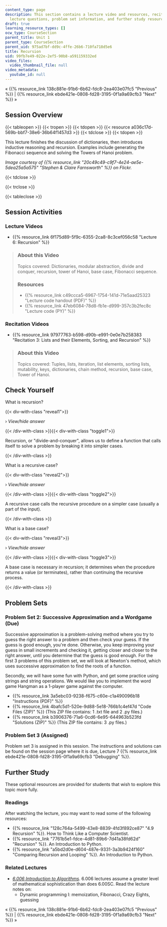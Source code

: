 ```yaml
---
content_type: page
description: This section contains a lecture video and resources, recitation video,
  lecture questions, problem set information, and further study resources.
draft: true
learning_resource_types: []
ocw_type: CourseSection
parent_title: Unit 1
parent_type: CourseSection
parent_uid: 975ad7bf-dd9c-4ffe-26b6-710fa718d5e6
title: Recursion
uid: 99fb7e49-022e-2ef5-90b8-a591159332ed
video_files:
  video_thumbnail_file: null
video_metadata:
  youtube_id: null
---
```

« {{% resource_link 138c881e-91b6-6b62-fdc8-2ea403e07fc5 "Previous" %}} | {{% resource_link ebde421e-0808-fd28-3195-0f1a9a69cfb3 "Next" %}} »

Session Overview
----------------

{{< tableopen >}}
{{< tropen >}}
{{< tdopen >}}
{{< resource a036c17d-569b-bbf7-38e6-36b64f1457d3 >}}
{{< tdclose >}}
{{< tdopen >}}


This lecture finishes the discussion of dictionaries, then introduces inductive reasoning and recursion. Examples include generating the Fibonacci sequence and solving the Towers of Hanoi problem.

_Image courtesy of {{% resource_link "20c49c49-c9f7-4e24-ae5e-5dea25a5a575" "Stephen & Claire Farnsworth" %}} on Flickr._


{{< tdclose >}}

{{< trclose >}}

{{< tableclose >}}

Session Activities
------------------

### Lecture Videos

*   {{% resource_link 6f175d89-5f9c-6355-2ca8-8c3cef056c58 "Lecture 6: Recursion" %}}

> ### About this Video
> 
> Topics covered: Dictionaries, modular abstraction, divide and conquer, recursion, tower of Hanoi, base case, Fibonacci sequence.
> 
> ### Resources
> 
> *   {{% resource_link c49ccca5-6967-1754-141d-71e5aad25323 "Lecture code handout (PDF)" %}}
> *   {{% resource_link 47eb6084-78d8-fb1e-d999-357c3b2fec8c "Lecture code (PY)" %}}

### Recitation Videos

*   {{% resource_link 97977763-b598-d90b-e991-0e0e7b258383 "Recitation 3: Lists and their Elements, Sorting, and Recursion" %}}

> ### About this Video
> 
> Topics covered: Tuples, lists, iteration, list elements, sorting lists, mutability, keys, dictionaries, chain method, recursion, base case, Tower of Hanoi.

Check Yourself
--------------

What is recursion?

{{< div-with-class "reveal1">}}

› _View/hide answer_

{{< /div-with-class >}}{{< div-with-class "toggle1">}}

Recursion, or "divide-and-conquer", allows us to define a function that calls itself to solve a problem by breaking it into simpler cases.

{{< /div-with-class >}}

What is a recursive case?

{{< div-with-class "reveal2">}}

› _View/hide answer_

{{< /div-with-class >}}{{< div-with-class "toggle2">}}

A recursive case calls the recursive procedure on a simpler case (usually a part of the input).

{{< /div-with-class >}}

What is a base case?

{{< div-with-class "reveal3">}}

› _View/hide answer_

{{< /div-with-class >}}{{< div-with-class "toggle3">}}

A base case is necessary in recursion; it determines when the procedure returns a value (or terminates), rather than continuing the recursive process.

{{< /div-with-class >}}

Problem Sets
------------

### Problem Set 2: Successive Approximation and a Wordgame (Due)

Successive approximation is a problem-solving method where you try to guess the right answer to a problem and then check your guess. If the guess is good enough, you're done. Otherwise, you keep improving your guess in small increments and checking it, getting closer and closer to the right answer, until you determine that the guess is good enough. For the first 3 problems of this problem set, we will look at Newton's method, which uses successive approximation to find the roots of a function.

Secondly, we will have some fun with Python, and get some practice using strings and string operations. We would like you to implement the word game Hangman as a 1-player game against the computer.

*   {{% resource_link 3a5ebc03-9238-f675-c60e-c1a490096b18 "Instructions (PDF)" %}}
*   {{% resource_link 4bafc5d1-520e-9d88-5e18-766b1c4ef47d "Code Files (ZIP)" %}} (This ZIP file contains: 1 .txt file and 2 .py files.)
*   {{% resource_link b3906376-71a6-0cd6-6e95-644963b523fd "Solutions (ZIP)" %}} (This ZIP file contains: 3 .py files.)

### Problem Set 3 (Assigned)

Problem set 3 is assigned in this session. The instructions and solutions can be found on the session page where it is due, Lecture 7 {{% resource_link ebde421e-0808-fd28-3195-0f1a9a69cfb3 "Debugging" %}}.

Further Study
-------------

These optional resources are provided for students that wish to explore this topic more fully.

### Readings

After watching the lecture, you may want to read some of the following resources:

*   {{% resource_link "128c764a-5499-43e8-8839-4fd3f892ce87" "4.9 Recursion" %}}. How to Think Like a Computer Scientist.
*   {{% resource_link "7761b5e1-fdce-4d81-89b6-7d41a38fd62d" "Recursion" %}}. An Introduction to Python.
*   {{% resource_link "a5bd2d0e-d604-487e-9331-3a3b9424f160" "Comparing Recursion and Looping" %}}. An Introduction to Python.

### Related Lectures

*   [_6.006 Introduction to Algorithms_](/courses/6-006-introduction-to-algorithms-spring-2008). 6.006 lectures assume a greater level of mathematical sophistication than does 6.00SC. Read the lecture notes on:
    *   Dynamic programming I: memoization, Fibonacci, Crazy Eights, guessing

« {{% resource_link 138c881e-91b6-6b62-fdc8-2ea403e07fc5 "Previous" %}} | {{% resource_link ebde421e-0808-fd28-3195-0f1a9a69cfb3 "Next" %}} »